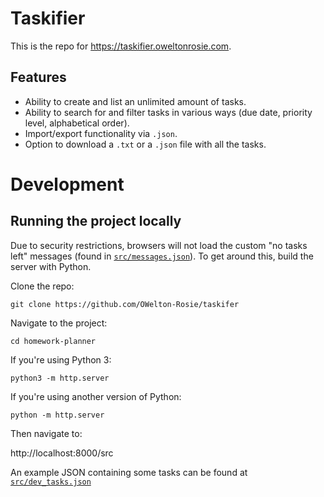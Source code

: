 # Taskifier
This is the repo for <a href="https://taskifier.oweltonrosie.com">https://taskifier.oweltonrosie.com</a>.

## Features
- Ability to create and list an unlimited amount of tasks.
- Ability to search for and filter tasks in various ways (due date, priority level, alphabetical order).
- Import/export functionality via `.json`. 
- Option to download a `.txt` or a `.json` file with all the tasks.

# Development
## Running the project locally
Due to security restrictions, browsers will not load the custom "no tasks left" messages (found in [`src/messages.json`](https://github.com/OWelton-Rosie/taskifier/blob/main/src/messages.json)). To get around this, build the server with Python.

Clone the repo:
```
git clone https://github.com/OWelton-Rosie/taskifer
```
Navigate to the project:
```
cd homework-planner
```
If you're using Python 3:
```
python3 -m http.server
```
If you're using another version of Python:
```
python -m http.server
```

Then navigate to: 

http://localhost:8000/src

An example JSON containing some tasks can be found at [`src/dev_tasks.json`](https://github.com/OWelton-Rosie/Taskifier/blob/main/src/dev_tasks.json)





